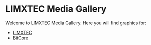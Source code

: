 # LIMXTEC Media Gallery

Welcome to LIMXTEC Media Gallery. Here you will find graphics for:

+ [LIMXTEC](https://github.com/LIMXTEC/Limxtec.org-Media-Gallery/tree/master/LIMXTEC)
+ [BitCore](https://github.com/LIMXTEC/Limxtec.org-Media-Gallery/tree/master/BitCore)
